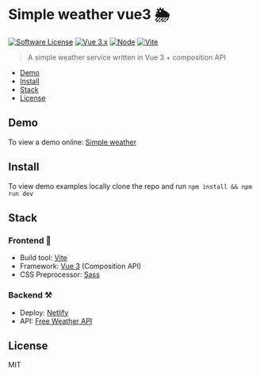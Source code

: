 # Simple weather vue3 🌦️

[![Software License](https://img.shields.io/badge/license-MIT-brightgreen.svg?style=flat-square)](LICENSE)
[![Vue 3.x](https://img.shields.io/badge/vue-3.x-brightgreen.svg?style=flat-square)](https://vuejs.org)
[![Node](https://img.shields.io/badge/node-16.x-brightgreen.svg?style=flat-square)](https://www.npmjs.com/)
[![Vite](https://img.shields.io/badge/vite-2.8.x-brightgreen.svg?style=flat-square)](https://vitejs.dev/)

> A simple weather service written in Vue 3 + composition API

- [Demo](#demo)
- [Install](#install)
- [Stack](#stack)
- [License](#license)

## Demo

To view a demo online: [Simple weather](https://weather-vue3.netlify.app/)

## Install

To view demo examples locally clone the repo and run ``npm install && npm run dev``

## Stack

### Frontend 🎨

- Build tool: [Vite](https://vitejs.dev/)
- Framework: [Vue 3](https://vuejs.or🎨🎨g/) (Composition API)
- CSS Preprocessor: [Sass](https://sass-lang.com/)

### Backend ⚒️

- Deploy: [Netlify](https://www.netlify.com/)
- API: [Free Weather API](https://www.weatherapi.com/)

## License

MIT

